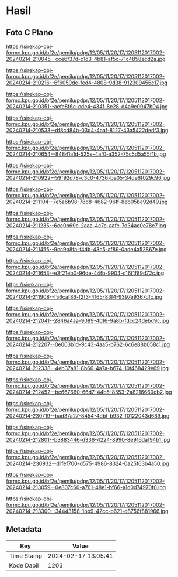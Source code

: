 # Hasil

## Foto C Plano

https://sirekap-obj-formc.kpu.go.id/bf2e/pemilu/pdpr/12/05/11/20/17/1205112017002-20240214-210045--cce6f37d-c1d3-4b81-af5c-71c4858ecd2a.jpg

https://sirekap-obj-formc.kpu.go.id/bf2e/pemilu/pdpr/12/05/11/20/17/1205112017002-20240214-210216--6f6050de-fed4-4808-9d38-912309456c17.jpg

https://sirekap-obj-formc.kpu.go.id/bf2e/pemilu/pdpr/12/05/11/20/17/1205112017002-20240214-210351--aefe8f6c-cde4-434f-8e28-d4a9e0947b04.jpg

https://sirekap-obj-formc.kpu.go.id/bf2e/pemilu/pdpr/12/05/11/20/17/1205112017002-20240214-210533--df8cd84b-03d4-4aaf-8127-43a5422dedf3.jpg

https://sirekap-obj-formc.kpu.go.id/bf2e/pemilu/pdpr/12/05/11/20/17/1205112017002-20240214-210654--84841a1d-525e-4af0-a352-75c5d5a55f1b.jpg

https://sirekap-obj-formc.kpu.go.id/bf2e/pemilu/pdpr/12/05/11/20/17/1205112017002-20240214-210922--59f92d78-c3c0-4736-be05-34de6f029c96.jpg

https://sirekap-obj-formc.kpu.go.id/bf2e/pemilu/pdpr/12/05/11/20/17/1205112017002-20240214-211104--7e5a6b98-78d8-4682-96ff-8eb05be92d49.jpg

https://sirekap-obj-formc.kpu.go.id/bf2e/pemilu/pdpr/12/05/11/20/17/1205112017002-20240214-211235--6ce0b69c-2aaa-4c7c-aafe-7d34ae0e78e7.jpg

https://sirekap-obj-formc.kpu.go.id/bf2e/pemilu/pdpr/12/05/11/20/17/1205112017002-20240214-211455--9cc9b8fa-f4db-43c5-af89-0ade4a52867e.jpg

https://sirekap-obj-formc.kpu.go.id/bf2e/pemilu/pdpr/12/05/11/20/17/1205112017002-20240214-211653--e3f21eb0-96de-44fb-9904-c16f1f89d72c.jpg

https://sirekap-obj-formc.kpu.go.id/bf2e/pemilu/pdpr/12/05/11/20/17/1205112017002-20240214-211908--f56caf86-f2f3-4165-83f4-9397e9367dfc.jpg

https://sirekap-obj-formc.kpu.go.id/bf2e/pemilu/pdpr/12/05/11/20/17/1205112017002-20240214-212041--2846a4aa-9089-4b16-9a8b-fdcc24debd9c.jpg

https://sirekap-obj-formc.kpu.go.id/bf2e/pemilu/pdpr/12/05/11/20/17/1205112017002-20240214-212207--0e003b1d-9c43-4aa5-b762-6c6e88b058c1.jpg

https://sirekap-obj-formc.kpu.go.id/bf2e/pemilu/pdpr/12/05/11/20/17/1205112017002-20240214-212338--4eb37a81-8b66-4a7a-b674-10f468429e69.jpg

https://sirekap-obj-formc.kpu.go.id/bf2e/pemilu/pdpr/12/05/11/20/17/1205112017002-20240214-212452--bc667660-66d7-44b5-8553-2a8216660db2.jpg

https://sirekap-obj-formc.kpu.go.id/bf2e/pemilu/pdpr/12/05/11/20/17/1205112017002-20240214-230719--bad37a27-8454-4dbf-b932-f0122043d689.jpg

https://sirekap-obj-formc.kpu.go.id/bf2e/pemilu/pdpr/12/05/11/20/17/1205112017002-20240214-212801--b3883446-d336-4224-8990-8e916da194b1.jpg

https://sirekap-obj-formc.kpu.go.id/bf2e/pemilu/pdpr/12/05/11/20/17/1205112017002-20240214-230932--d1fef700-d575-4986-8324-0a25f63b4a50.jpg

https://sirekap-obj-formc.kpu.go.id/bf2e/pemilu/pdpr/12/05/11/20/17/1205112017002-20240214-213059--0e807c60-a761-48e1-bf66-a1d0d74970f0.jpg

https://sirekap-obj-formc.kpu.go.id/bf2e/pemilu/pdpr/12/05/11/20/17/1205112017002-20240214-213300--34443158-1bb9-42cc-b621-d8756f881966.jpg


## Metadata

| Key        | Value               |
| ---------- | ------------------- |
| Time Stamp | 2024-02-17 13:05:41 |
| Kode Dapil | 1203                |



